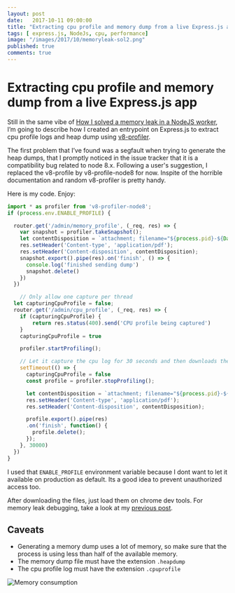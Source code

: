 ```yaml
---
layout: post
date:   2017-10-11 09:00:00
title: "Extracting cpu profile and memory dump from a live Express.js app"
tags: [ express.js, NodeJs, cpu, performance]
image: "/images/2017/10/memoryleak-sol2.png"
published: true
comments: true
---
```

# Extracting cpu profile and memory dump from a live Express.js app

Still in the same vibe of [How I solved a memory leak in a NodeJS worker](/2017/10/11/memoryleak-in-node-js-q-defer.html), I’m going to describe how I created an entrypoint on Express.js to extract cpu profile logs and heap dump using [v8-profiler](https://github.com/node-inspector/v8-profiler).

The first problem that I’ve found was a segfault when trying to generate the heap dumps, that I promptly noticed in the issue tracker that it is a compatibility bug related to node 8.x. Following a user's suggestion, I replaced the v8-profile by v8-profile-node8 for now. Inspite of the horrible documentation and random v8-profiler is pretty handy.

Here is my code. Enjoy:

```ts
import * as profiler from 'v8-profiler-node8';
if (process.env.ENABLE_PROFILE) {

  router.get('/admin/memory_profile', (_req, res) => {
    var snapshot = profiler.takeSnapshot();
    let contentDisposition = `attachment; filename="${process.pid}-${Date.now()}.heapsnapshot"`
    res.setHeader('Content-type', 'application/pdf');
    res.setHeader('Content-disposition', contentDisposition);
    snapshot.export().pipe(res).on('finish', () => {
      console.log('finished sending dump')
      snapshot.delete()
    })
  })

    // Only allow one capture per thread
  let capturingCpuProfile = false;
  router.get('/admin/cpu_profile', (_req, res) => {
    if (capturingCpuProfile) {
        return res.status(400).send('CPU profile being captured')
    }
    capturingCpuProfile = true

    profiler.startProfiling();

    // Let it capture the cpu log for 30 seconds and then downloads the file
    setTimeout(() => {
      capturingCpuProfile = false
      const profile = profiler.stopProfiling();

      let contentDisposition = `attachment; filename="${process.pid}-${Date.now()}.cpuprofile"`
      res.setHeader('Content-type', 'application/pdf');
      res.setHeader('Content-disposition', contentDisposition);

      profile.export().pipe(res)
      .on('finish', function() {
        profile.delete();
      });
    }, 30000)
  })
}
```

I used that `ENABLE_PROFILE` environment variable because I dont want to let it available on production as default. Its a good idea to prevent unauthorized access too.

After downloading the files, just load them on chrome dev tools. For memory leak debugging, take a look at my [previous post](/2017/10/11/memoryleak-in-node-js-q-defer.html).

## Caveats

- Generating a memory dump uses a lot of memory, so make sure that the process is using less than half of the available memory.
- The memory dump file must have the extension `.heapdump`
- The cpu profile log must have the extension `.cpuprofile`

![Memory consumption](/images/2017/12/is-api-memory.png)
